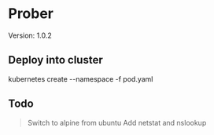 # Prober

Version: 1.0.2

## Deploy into cluster

kubernetes create --namespace _<namespace>_ -f pod.yaml

## Todo

> Switch to alpine from ubuntu
> Add netstat and nslookup